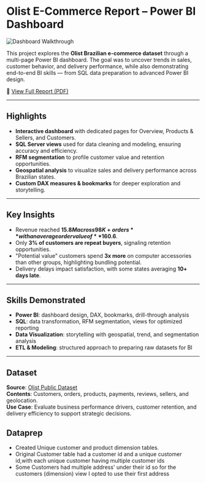 # Olist E-Commerce Report – Power BI Dashboard  

![Dashboard Walkthrough](olistvid.gif)  

This project explores the **Olist Brazilian e-commerce dataset** through a multi-page Power BI dashboard. The goal was to uncover trends in sales, customer behavior, and delivery performance, while also demonstrating end-to-end BI skills — from SQL data preparation to advanced Power BI design.  

📄 [View Full Report (PDF)](ecommerce.pdf)  

---

## Highlights  
- **Interactive dashboard** with dedicated pages for Overview, Products & Sellers, and Customers.  
- **SQL Server views** used for data cleaning and modeling, ensuring accuracy and efficiency.  
- **RFM segmentation** to profile customer value and retention opportunities.  
- **Geospatial analysis** to visualize sales and delivery performance across Brazilian states.  
- **Custom DAX measures & bookmarks** for deeper exploration and storytelling.  

---

## Key Insights  
- Revenue reached **$15.8M across 98K+ orders** with an average order value of **$160.6**.  
- Only **3% of customers are repeat buyers**, signaling retention opportunities.  
- "Potential value" customers spend **3x more** on computer accessories than other groups, highlighting bundling potential.  
- Delivery delays impact satisfaction, with some states averaging **10+ days late**.  

---

## Skills Demonstrated  
- **Power BI**: dashboard design, DAX, bookmarks, drill-through analysis  
- **SQL**: data transformation, RFM segmentation, views for optimized reporting  
- **Data Visualization**: storytelling with geospatial, trend, and segmentation analysis  
- **ETL & Modeling**: structured approach to preparing raw datasets for BI  

---

## Dataset  
**Source**: [Olist Public Dataset](https://www.kaggle.com/datasets/olistbr/brazilian-ecommerce)  
**Contents**: Customers, orders, products, payments, reviews, sellers, and geolocation.  
**Use Case**: Evaluate business performance drivers, customer retention, and delivery efficiency to support strategic decisions.  

## Dataprep
- Created Unique customer and product dimension tables.
- Original Customer table had a customer id and a unique customer id,with each unique customer having multiple customer ids
- Some Customers had multiple address' under their id so for the customers (dimension) view I opted to use their first address
